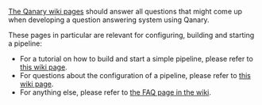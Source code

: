 [The Qanary wiki pages](https://github.com/WDAqua/Qanary/wiki/What-is-Qanary%3F) should answer all questions that might come up when developing a question answering system using Qanary.

These pages in particular are relevant for configuring, building and starting a pipeline:

* For a tutorial on how to build and start a simple pipeline, please refer to [this wiki page](https://github.com/WDAqua/Qanary/wiki/Qanary-tutorial:-How-to-build-a-trivial-Question-Answering-pipeline).
* For questions about the configuration of a pipeline, please refer to [this wiki page](https://github.com/WDAqua/Qanary/wiki/Configuration-Parameters-of-a-Qanary-Pipeline).
* For anything else, please refer to [the FAQ page in the wiki](https://github.com/WDAqua/Qanary/wiki/Frequently-Asked-Questions).
